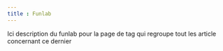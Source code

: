 ```yaml
---
title : Funlab
---
```


Ici description du funlab pour la page de tag qui regroupe tout les article concernant ce dernier